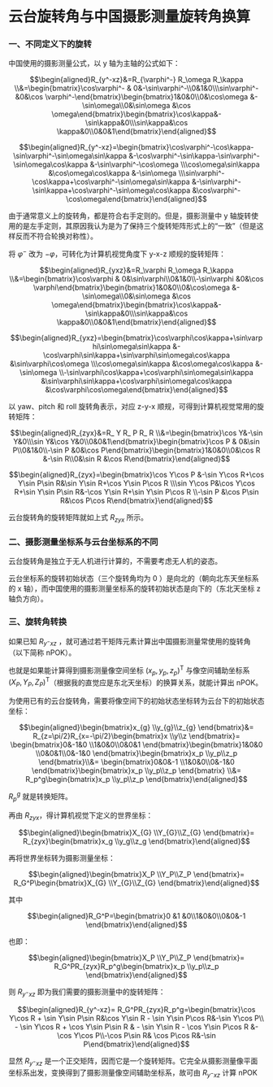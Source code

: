 # 云台旋转角与中国摄影测量旋转角换算

### 一、不同定义下的旋转

中国使用的摄影测量公式，以 y 轴为主轴的公式如下：

$$\begin{aligned}R_{y^-xz}&=R_{\varphi^-} R_\omega R_\kappa \\&=\begin{bmatrix}\cos\varphi^- & 0&-\sin\varphi^-\\0&1&0\\\sin\varphi^- &0&\cos \varphi^-\end{bmatrix}\begin{bmatrix}1&0&0\\0&\cos\omega &-\sin\omega\\0&\sin\omega &\cos \omega\end{bmatrix}\begin{bmatrix}\cos\kappa&-\sin\kappa&0\\\sin\kappa&\cos \kappa&0\\0&0&1\end{bmatrix}\end{aligned}$$

$$\begin{aligned}R_{y^-xz}=\begin{bmatrix}\cos\varphi^-\cos\kappa-\sin\varphi^-\sin\omega\sin\kappa &-\cos\varphi^-\sin\kappa-\sin\varphi^-\sin\omega\cos\kappa &-\sin\varphi^-\cos\omega \\\cos\omega\sin\kappa &\cos\omega\cos\kappa &-\sin\omega \\\sin\varphi^-\cos\kappa+\cos\varphi^-\sin\omega\sin\kappa &-\sin\varphi^-\sin\kappa+\cos\varphi^-\sin\omega\cos\kappa &\cos\varphi^-\cos\omega\end{bmatrix}\end{aligned}$$

由于通常意义上的旋转角，都是符合右手定则的。但是，摄影测量中 y 轴旋转使用的是左手定则，其原因我认为是为了保持三个旋转矩阵形式上的“一致”（但是这样反而不符合轮换对称性）。

将 $\varphi^-$ 改为 $-\varphi$，可转化为计算机视觉角度下 y-x-z 顺规的旋转矩阵：

$$\begin{aligned}R_{yxz}&=R_\varphi R_\omega R_\kappa \\&=\begin{bmatrix}\cos\varphi & 0&\sin\varphi\\0&1&0\\-\sin\varphi &0&\cos \varphi\end{bmatrix}\begin{bmatrix}1&0&0\\0&\cos\omega &-\sin\omega\\0&\sin\omega &\cos \omega\end{bmatrix}\begin{bmatrix}\cos\kappa&-\sin\kappa&0\\\sin\kappa&\cos \kappa&0\\0&0&1\end{bmatrix}\end{aligned}$$

$$\begin{aligned}R_{yxz}=\begin{bmatrix}\cos\varphi\cos\kappa+\sin\varphi\sin\omega\sin\kappa &-\cos\varphi\sin\kappa+\sin\varphi\sin\omega\cos\kappa &\sin\varphi\cos\omega \\\cos\omega\sin\kappa &\cos\omega\cos\kappa &-\sin\omega \\-\sin\varphi\cos\kappa+\cos\varphi\sin\omega\sin\kappa &\sin\varphi\sin\kappa+\cos\varphi\sin\omega\cos\kappa &\cos\varphi\cos\omega\end{bmatrix}\end{aligned}$$

以 yaw、pitch 和 roll 旋转角表示，对应 z-y-x 顺规，可得到计算机视觉常用的旋转矩阵：

$$\begin{aligned}R_{zyx}&=R_ Y R_ P R_ R \\&=\begin{bmatrix}\cos Y&-\sin Y&0\\\sin Y&\cos Y&0\\0&0&1\end{bmatrix}\begin{bmatrix}\cos P & 0&\sin P\\0&1&0\\-\sin P &0&\cos  P\end{bmatrix}\begin{bmatrix}1&0&0\\0&\cos R &-\sin R\\0&\sin R &\cos  R\end{bmatrix}\end{aligned}$$

$$\begin{aligned}R_{zyx}=\begin{bmatrix}\cos Y\cos P &-\sin Y\cos R+\cos Y\sin P\sin R&\sin Y\sin R+\cos Y\sin P\cos R \\\sin Y\cos P&\cos Y\cos R+\sin Y\sin P\sin R&-\cos Y\sin R+\sin Y\sin P\cos R \\-\sin P &\cos P\sin R&\cos P\cos R\end{bmatrix}\end{aligned}$$

云台旋转角的旋转矩阵就如上式 $R_{zyx}$ 所示。

### 二、摄影测量坐标系与云台坐标系的不同

云台旋转角是独立于无人机进行计算的，不需要考虑无人机的姿态。

云台坐标系的旋转初始状态（三个旋转角均为 0 ）是向北的（朝向北东天坐标系的 x 轴），而中国使用的摄影测量坐标系的旋转初始状态是向下的（东北天坐标 z 轴负方向）。

### 三、旋转角转换

如果已知 $R_{y^-xz}$ ，就可通过若干矩阵元素计算出中国摄影测量常使用的旋转角（以下简称 nPOK）。

也就是如果能计算得到摄影测量像空间坐标 $(x_p,y_p,z_p)^\mathrm{T}$ 与像空间辅助坐标系 $(X_P,Y_P,Z_P)^\mathrm{T}$（根据我的直觉应是东北天坐标）的换算关系，就能计算出 nPOK。

为使用已有的云台旋转角，需要将像空间下的初始状态坐标转为云台下的初始状态坐标：

$$\begin{aligned}\begin{bmatrix}x_{g} \\y_{g}\\z_{g} \end{bmatrix}&= R_{z=\pi/2}R_{x=-\pi/2}\begin{bmatrix}x \\y\\z \end{bmatrix}= \begin{bmatrix}0&-1&0 \\1&0&0\\0&0&1 \end{bmatrix}\begin{bmatrix}1&0&0 \\0&0&1\\0&-1&0 \end{bmatrix}\begin{bmatrix}x_p \\y_p\\z_p \end{bmatrix}\\&= \begin{bmatrix}0&0&-1 \\1&0&0\\0&-1&0 \end{bmatrix}\begin{bmatrix}x_p \\y_p\\z_p \end{bmatrix} \\&= R_p^g\begin{bmatrix}x_p \\y_p\\z_p \end{bmatrix}\end{aligned}$$

$R_p^g$ 就是转换矩阵。

再由 $R_{zyx}$，得计算机视觉下定义的世界坐标：

$$\begin{aligned}\begin{bmatrix}X_{G} \\Y_{G}\\Z_{G} \end{bmatrix}= R_{zyx}\begin{bmatrix}x_g \\y_g\\z_g \end{bmatrix}\end{aligned}$$

再将世界坐标转为摄影测量坐标：

$$\begin{aligned}\begin{bmatrix}X_P \\Y_P\\Z_P \end{bmatrix}= R_G^P\begin{bmatrix}X_{G} \\Y_{G}\\Z_{G} \end{bmatrix}\end{aligned}$$

其中

$$\begin{aligned}R_G^P=\begin{bmatrix}0 &1 &0\\1&0&0\\0&0&-1 \end{bmatrix}\end{aligned}$$

也即：

$$\begin{aligned}\begin{bmatrix}X_P \\Y_P\\Z_P \end{bmatrix}= R_G^PR_{zyx}R_p^g\begin{bmatrix}x_p \\y_p\\z_p \end{bmatrix}\end{aligned}$$

则 $R_{y^-xz}$ 即为我们需要的摄影测量中的旋转矩阵：

$$\begin{aligned}R_{y^-xz}= R_G^PR_{zyx}R_p^g=\begin{bmatrix}\cos Y\cos R + \sin Y\sin P\sin R&\cos Y\sin R - \sin Y\sin P\cos R&-\sin Y\cos P\\ - \sin Y\cos R + \cos Y\sin P\sin R & - \sin Y\sin R - \cos Y\sin P\cos R &-\cos Y\cos P\\-\cos P\sin R& \cos P\cos R&-\sin P\end{bmatrix}\end{aligned}$$

显然 $R_{y^-xz}$ 是一个正交矩阵，因而它是一个旋转矩阵。它完全从摄影测量像平面坐标系出发，变换得到了摄影测量像空间辅助坐标系，故可由 $R_{y^-xz}$ 计算 nPOK